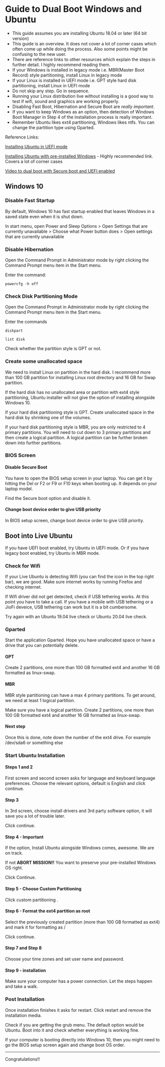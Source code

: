 # Guide to Dual Boot Windows and Ubuntu

* This guide assumes you are installing Ubuntu 18.04 or later (64 bit version)
* This guide is an overview. It does not cover a lot of corner cases which often come up while doing the process. Also some points might be confusing to the new user. 
* There are reference links to other resources which explain the steps in further detail. I highly recommend reading them.
* If your Windows is installed in legacy mode i.e. MBR(Master Boot Record) style partitioning, install Linux in legacy mode
* If your Linux is installed in UEFI mode i.e. GPT style hard disk partitioning, install Linux in UEFI mode
* Do not skip any step. Go in sequence.
* Running your Linux distribution live without installing is a good way to test if wifi, sound and graphics are working properly.
* Disabling Fast Boot, Hibernation and Secure Boot are *really important*.
* If you want to keep Windows as an option, then detection of Windows Boot Manager in Step 4 of the installation process is really important.
* Remember Ubuntu likes ext4 partitioning, Windows likes ntfs. You can change the partition type using Gparted.

Reference Links:

[Installing Ubuntu in UEFI mode](https://help.ubuntu.com/community/UEFI)

[Installing Ubuntu with pre-installed Windows](https://askubuntu.com/questions/221835/how-do-i-install-ubuntu-alongside-a-pre-installed-windows-with-uefi?noredirect=1&lq=1) - Highly recommended link. Covers a lot of corner cases

[Video to dual boot with Secure boot and UEFI enabled](https://www.youtube.com/watch?v=18F3CZveMwg&feature=youtu.be)

## Windows 10

### Disable Fast Startup

By default, Windows 10 has fast startup enabled that leaves Windows in a saved state even when it is shut down.

In start menu, open Power and Sleep Options > Open Settings that are currently unavailable > Choose what Power button does > Open settings that are currently unavailable

### Disable Hibernation

Open the Command Prompt in Administrator mode by right clicking the Command Prompt menu item in the Start menu.

Enter the command:

```
powercfg -h off
```

### Check Disk Partitioning Mode

Open the Command Prompt in Administrator mode by right clicking the Command Prompt menu item in the Start menu.

Enter the commands

```
diskpart

list disk
```

Check whether the partition style is GPT or not.

### Create some unallocated space

We need to install Linux on partition in the hard disk. I recommend more than 100 GB partition for installing Linux root directory and 16 GB for Swap partition.

If the hard disk has no unallocated area or partition with ext4 style partitioning, Ubuntu installer will not give the option of installing alongside Windows 10.

If your hard disk partitioning style is GPT. Create unallocated space in the hard disk by shrinking one of the volumes.

If your hard disk partitioning style is MBR, you are only restricted to 4 primary partitions. You will need to cut down to 3 primary partitions and then create a logical partition. A logical partition can be further broken down into further partitions.

### BIOS Screen

#### Disable Secure Boot

You have to open the BIOS setup screen in your laptop. You can get it by hitting the Del or F2 or F9 or F10 keys when booting up. It depends on your laptop model.

Find the Secure boot option and disable it. 

#### Change boot device order to give USB priority

In BIOS setup screen, change boot device order to give USB priority.

## Boot into Live Ubuntu

If you have UEFI boot enabled, try Ubuntu in UEFI mode. Or if you have legacy boot enabled, try Ubuntu in MBR mode.

### Check for Wifi

If your Live Ubuntu is detecting Wifi (you can find the icon in the top right bar), we are good. Make sure internet works by running Firefox and checking internet.

If Wifi driver did not get detected, check if USB tethering works. At this point you have to take a call. If you have a mobile with USB tethering or a JioFi deveice, USB tethering can work but it is a bit cumbersome.

Try again with an Ubuntu 19.04 live check or Ubuntu 20.04 live check.

### Gparted

Start the application Gparted. Hope you have unallocated space or have a drive that you can potentially delete.

#### GPT

Create 2 partitions, one more than 100 GB formatted ext4 and another 16 GB formatted as linux-swap.

#### MBR
MBR style partitioning can have a max 4 primary partitions. To get around, we need at least 1 logical partition.

Make sure you have a logical partition. Create 2 partitions, one more than 100 GB formatted ext4 and another 16 GB formatted as linux-swap.

#### Next step

Once this is done, note down the number of the ext4 drive. For example /dev/sda6 or something else

### Start Ubuntu Installation

#### Steps 1 and 2

First screen and second screen asks for language and keyboard language preferences. Choose the relevant options, default is English and click continue.

#### Step 3

In 3rd screen, choose install drivers and 3rd party software option, it will save you a lot of trouble later. 

Click continue.

#### Step 4 - Important

If the option, Install Ubuntu alongside Windows comes, awesome. We are on track.

If not **ABORT MISSION!!** You want to preserve your pre-installed Windows OS right.

Click Continue.

#### Step 5 - Choose Custom Partitioning

Click custom partitioning .

#### Step 6 - Format the ext4 partition as root

Select the previously created partition (more than 100 GB formatted as ext4) and mark it for formatting as /

Click continue.

#### Step 7 and Step 8

Choose your time zones and set user name and password.

#### Step 9 - installation

Make sure your computer has a power connection. Let the steps happen and take a walk.

### Post Installation

Once installation finishes it asks for restart. Click restart and remove the installation media.

Check if you are getting the grub menu. The default option would be Ubuntu. Boot into it and check whether everything is working fine. 

If your computer is booting directly into Windows 10, then you might need to go the BIOS setup screen again and change boot OS order.

----

Congratulations!!







